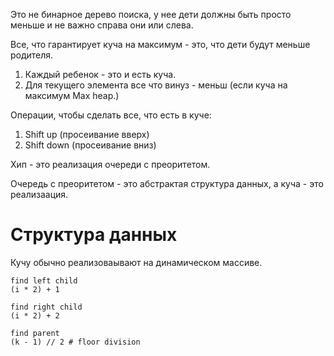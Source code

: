 Это не бинарное дерево поиска, у нее дети должны быть просто меньше и не важно справа они или слева.

Все, что гарантирует куча на максимум - это, что дети будут меньше родителя. 
1. Каждый ребенок - это и есть куча.
2. Для текущего элемента все что винуз - меньш (если куча на максимум Max heap.)


Операции, чтобы сделать все, что есть в куче:
1. Shift up (просеивание вверх)
2. Shift down (просеивание вниз)

Хип - это реализация очереди с преоритетом.

Очередь с преоритетом - это абстрактая структура данных, а куча - это реализаация.
# Структура данных

Кучу обычно реализоваывают на динамическом массиве.


```
find left child
(i * 2) + 1

find right child
(i * 2) + 2

find parent
(k - 1) // 2 # floor division
```


#